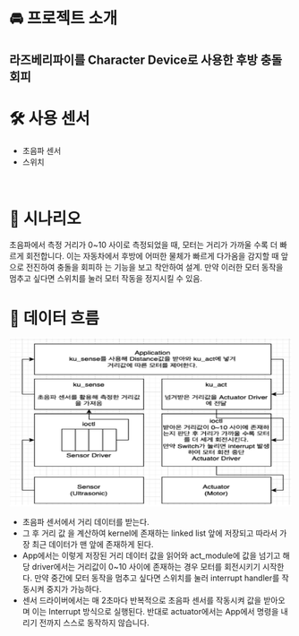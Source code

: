 # 🚘 프로젝트 소개
## 라즈베리파이를 Character Device로 사용한 후방 충돌 회피

# 🛠️ 사용 센서
- 초음파 센서
- 스위치
<br/>

# 📄 시나리오
초음파에서 측정 거리가 0~10 사이로 측정되었을 때, 모터는 거리가 가까울 수록 더 빠르게 회전합니다. 이는 자동차에서 후방에 어떠한 물체가 빠르게 다가옴을 감지할 때 앞으로 전진하여 충돌을 회피하 는 기능을 보고 착안하여 설계. 
만약 이러한 모터 동작을 멈추고 싶다면 스위치를 눌러 모터 작동을 정지시킬 수 있음.
<br/>

# 🚀  데이터 흐름
<center>
<img src="src/SystemDesign.png" width="600px" height="300px" title="px(픽셀) 크기 설정" alt="ProjectImage"></img></center>

- 초음파 센서에서 거리 데이터를 받는다. 
- 그 후 거리 값 을 계산하여 kernel에 존재하는 linked list 앞에 저장되고 따라서 가장 최근 데이터가 맨 앞에 존재하게 된다. 
- App에서는 이렇게 저장된 거리 데이터 값을 읽어와 act_module에 값을 넘기고 해당 driver에서는 거리값이 0~10 사이에 존재하는 경우 모터를 회전시키기 시작한다. 만약 중간에 모터 동작을 멈추고 싶다면 스위치를 눌러 interrupt handler를 작동시켜 중지가 가능하다.
- 센서 드라이버에서는 매 2초마다 반복적으로 초음파 센서를 작동시켜 값을 받아오며 이는 Interrupt 방식으로 실행된다. 반대로 actuator에서는 App에서 명령을 내리기 전까지 스스로 동작하지 않습니다.

